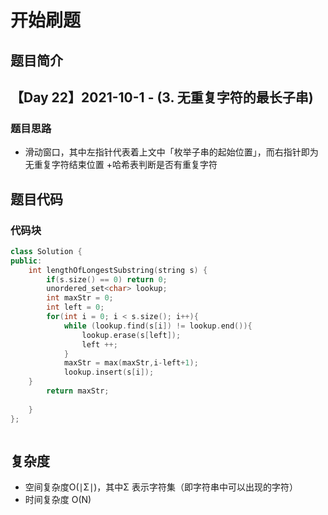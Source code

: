 # 开始刷题

## 题目简介

 
【Day 22】2021-10-1 - (3. 无重复字符的最长子串)
-------------------


### 题目思路

+ 滑动窗口，其中左指针代表着上文中「枚举子串的起始位置」，而右指针即为无重复字符结束位置 
+哈希表判断是否有重复字符

## 题目代码
### 代码块
``` c++
class Solution {
public:
    int lengthOfLongestSubstring(string s) {
        if(s.size() == 0) return 0;
        unordered_set<char> lookup;
        int maxStr = 0;
        int left = 0;
        for(int i = 0; i < s.size(); i++){
            while (lookup.find(s[i]) != lookup.end()){
                lookup.erase(s[left]);
                left ++;
            }
            maxStr = max(maxStr,i-left+1);
            lookup.insert(s[i]);
    }
        return maxStr;
        
    }
};



```

## 复杂度
+ 空间复杂度O(∣Σ∣)，其中Σ 表示字符集（即字符串中可以出现的字符）
+ 时间复杂度 O(N)
